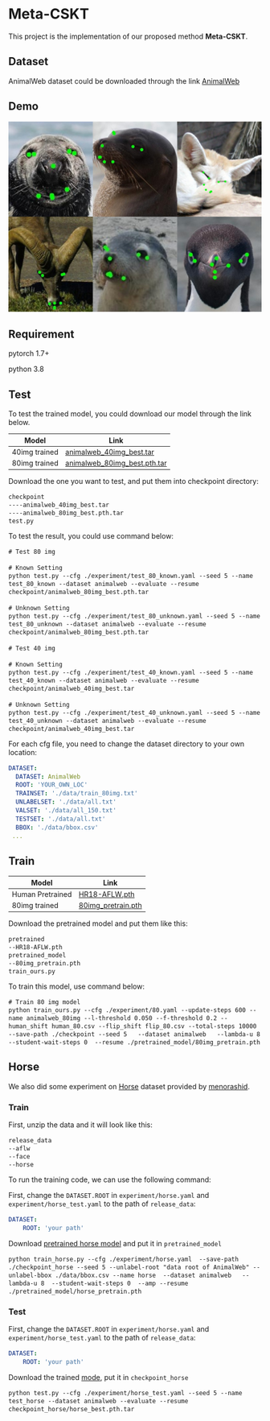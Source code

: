 # Meta-CSKT

This project is the implementation of our proposed method **Meta-CSKT**.

## Dataset

AnimalWeb dataset could be downloaded through the link [AnimalWeb](https://drive.google.com/file/d/1Lbg4Bewu92-NxwP7pERKS-2Ny0FX7xqK/view?usp=sharing)

## Demo

![Collage_20220425_110149](demo.jpg)

## Requirement

pytorch 1.7+

python 3.8

## Test

To test the trained model, you could download our model through the link below.

| Model         | Link                                                         |
| ------------- | ------------------------------------------------------------ |
| 40img trained | [animalweb_40img_best.tar](https://drive.google.com/file/d/1mRzbBPWMtsvjBr5SCYsSFqL3hb4TsH4d/view?usp=sharing) |
| 80img trained | [animalweb_80img_best.pth.tar](https://drive.google.com/file/d/1Qq7YoxDYu2B9HuV-xEjkxHpxRZFDyFbL/view?usp=sharing) |

Download the one you want to test, and put them into checkpoint directory:

```
checkpoint
----animalweb_40img_best.tar
----animalweb_80img_best.pth.tar
test.py
```

To test the result, you could use command below:

```shell
# Test 80 img 

# Known Setting
python test.py --cfg ./experiment/test_80_known.yaml --seed 5 --name test_80_known --dataset animalweb --evaluate --resume checkpoint/animalweb_80img_best.pth.tar

# Unknown Setting
python test.py --cfg ./experiment/test_80_unknown.yaml --seed 5 --name test_80_unknown --dataset animalweb --evaluate --resume checkpoint/animalweb_80img_best.pth.tar

# Test 40 img 

# Known Setting
python test.py --cfg ./experiment/test_40_known.yaml --seed 5 --name test_40_known --dataset animalweb --evaluate --resume checkpoint/animalweb_40img_best.tar

# Unknown Setting
python test.py --cfg ./experiment/test_40_unknown.yaml --seed 5 --name test_40_unknown --dataset animalweb --evaluate --resume checkpoint/animalweb_40img_best.tar

```

For each cfg file, you need to change the dataset directory to your own location:

```yaml
DATASET:
  DATASET: AnimalWeb
  ROOT: 'YOUR_OWN_LOC'
  TRAINSET: './data/train_80img.txt'
  UNLABELSET: './data/all.txt'
  VALSET: './data/all_150.txt'
  TESTSET: './data/all.txt'
  BBOX: './data/bbox.csv'
 ...
```



## Train

| Model            | Link                                                         |
| ---------------- | ------------------------------------------------------------ |
| Human Pretrained | [HR18-AFLW.pth](https://drive.google.com/file/d/13gKD3qz4lxKVOaXbgRJaBrST2QfT9XQG/view?usp=sharing) |
| 80img trained    | [80img_pretrain.pth](https://drive.google.com/file/d/1GPqRJdw5NRUwS4RogCLlfUAtjmyykROM/view?usp=sharing) |

Download the pretrained model and put them like this:

```
pretrained
--HR18-AFLW.pth
pretrained_model
--80img_pretrain.pth
train_ours.py
```

To train this model, use command below:

```shell
# Train 80 img model
python train_ours.py --cfg ./experiment/80.yaml --update-steps 600 --name animalweb_80img --l-threshold 0.050 --f-threshold 0.2 --human_shift human_80.csv --flip_shift flip_80.csv --total-steps 10000  --save-path ./checkpoint --seed 5   --dataset animalweb   --lambda-u 8  --student-wait-steps 0  --resume ./pretrained_model/80img_pretrain.pth

```

## Horse

We also did some experiment on [Horse](https://www.dropbox.com/s/9t770jhcjqo3mmg/release_data.zip) dataset provided by [menorashid](https://github.com/menoRashid/animal_human_kp).

### Train

First, unzip the data and it will look like this:

```
release_data
--aflw
--face
--horse
```

To run the training code, we can use the following command:

First, change the `DATASET.ROOT` in `experiment/horse.yaml` and `experiment/horse_test.yaml` to the path of `release_data`:

```yaml
DATASET:
	ROOT: 'your path'
```

Download [pretrained horse model](https://drive.google.com/file/d/1cAbqJfHY_y_fFZ2qdn3eqaTVadrkPdQu/view?usp=sharing) and put it in `pretrained_model`

```shell
python train_horse.py --cfg ./experiment/horse.yaml  --save-path ./checkpoint_horse --seed 5 --unlabel-root "data root of AnimalWeb" --unlabel-bbox ./data/bbox.csv --name horse  --dataset animalweb   --lambda-u 8  --student-wait-steps 0  --amp --resume ./pretrained_model/horse_pretrain.pth
```

### Test

First, change the `DATASET.ROOT` in `experiment/horse.yaml` and `experiment/horse_test.yaml` to the path of `release_data`:

```yaml
DATASET:
	ROOT: 'your path'
```

Download the trained [mode](https://drive.google.com/file/d/16PQ6K7eovT3gkmD4jY9PHqdfI7xw3YKM/view?usp=sharing), put it in `checkpoint_horse`

```shell
python test.py --cfg ./experiment/horse_test.yaml --seed 5 --name test_horse --dataset animalweb --evaluate --resume checkpoint_horse/horse_best.pth.tar
```

